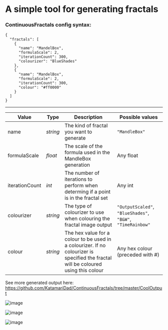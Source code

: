 # A simple tool for generating fractals

### ContinuousFractals config syntax:
```
{
  "fractals": [
    {
      "name": "MandelBox",
      "formulaScale": 2,
      "iterationCount": 300,
      "colourizer": "BlueShades"
    },
    {
      "name": "MandelBox",
      "formulaScale": 2,
      "iterationCount": 300,
      "colour": "#ff0000"
    }
  ]
}
```
---
| Value | Type | Description | Possible values |
| ------------- | --- |-------------| -----|
| name      | _string_ | The kind of fractal you want to generate | `"MandleBox"` |
| formulaScale      | _float_ | The scale of the formula used in the MandleBox generation | Any float |
| iterationCount | _int_ | The number of iterations to perform when determing if a point is in the fractal set | Any int |
| colourizer | _string_ | The type of colourizer to use when colouring the fractal image output | `"OutputScaled"`, `"BlueShades"`, `"B&W"`, `"TimeRainbow"` |
| colour | _string_ | The hex value for a colour to be used in a colourizer. If no colourizer is specified the fractal will be coloured using this colour | Any hex colour (preceded with #) |

See more generated output here: https://github.com/KatamariDad/ContinuousFractals/tree/master/CoolOutput

![image](https://github.com/user-attachments/assets/6ab925ff-1def-4e07-9af5-38eef2bdb3a2)

![image](https://github.com/user-attachments/assets/ca67d146-c3a4-4c07-969c-ec4c2103fbb0)

![image](https://github.com/user-attachments/assets/f6558b47-8088-45fa-99bc-8e810f311538)




